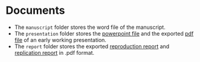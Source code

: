 # Documents

- The `manuscript` folder stores the word file of the manuscript.
- The `presentation` folder stores the [powerpoint file](presentation/Kedron-Brodie-Replication.pptx) and the exported [pdf file](presentation/Kedron-Brodie-Replication.pdf) of an early working presentation.
- The `report` folder stores the exported [reproduction report](report/01-RPR-Report.pdf) and [replication report](report/RPL-Report.pdf) in .pdf format.
